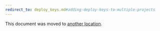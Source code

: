 ```yaml
---
redirect_to: deploy_keys.md#adding-deploy-keys-to-multiple-projects
---
```


This document was moved to [another location](deploy_keys.md#adding-deploy-keys-to-multiple-projects).
